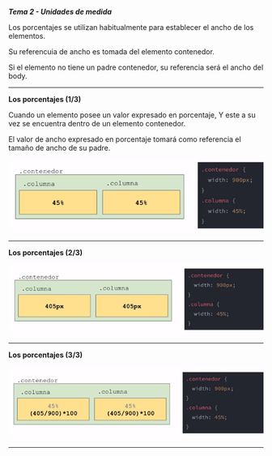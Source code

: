***Tema 2 - Unidades de medida***

Los porcentajes se utilizan habitualmente para establecer el ancho de los elementos.

Su referencuia de ancho es tomada del elemento contenedor.

Si el elemento no tiene un padre contenedor, su referencia será el ancho del body.

----------------------------------------------------------------
**Los porcentajes (1/3)**

Cuando un elemento posee un valor expresado en porcentaje, Y este a su vez se encuentra dentro de un elemento contenedor.

El valor de ancho expresado en porcentaje tomará como referencia el tamaño de ancho de su padre.

![](https://github.com/lorecarreno/curso-preparacion-hack-academy/blob/main/images/porcentaje1.png?raw=true)

----------------------------------------------------------------
**Los porcentajes (2/3)**

![](https://github.com/lorecarreno/curso-preparacion-hack-academy/blob/main/images/porcentaje2.png?raw=true)

----------------------------------------------------------------
**Los porcentajes (3/3)**

![](https://github.com/lorecarreno/curso-preparacion-hack-academy/blob/main/images/porcentaje3.png?raw=true)

----------------------------------------------------------------




